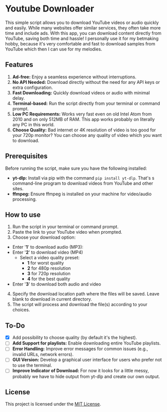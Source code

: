# Youtube Downloader

This simple script allows you to download YouTube videos or audio quickly and easily. While many websites offer similar services, they often take more time and include ads. With this app, you can download content directly from YouTube, saving both time and hassle! I personally use it for my betmaking hobby, because it's very comfortable and fast to download samples from YouTube which then I can use for my melodies.

## Features
1. **Ad-free:** Enjoy a seamless experience without interruptions.
2. **No API Needed:** Download directly without the need for any API keys or extra configuration.
3. **Fast Downloading:** Quickly download videos or audio with minimal delay.
4. **Terminal-based:** Run the script directly from your terminal or command prompt.
5. **Low PC Requirements:** Works very fast even on old Intel Atom from 2010 and on only 512MB of RAM. This app works probably on literally any PC in this world.
6. **Choose Quality:** Bad internet or 4K resolution of video is too good for your 720p monitor? You can choose any quality of video which you want to download.

## Prerequisites

Before running the script, make sure you have the following installed:
- **yt-dlp:** Install via pip with the command `pip install yt-dlp`. That's s command-line program to download videos from YouTube and other sites. 
- **ffmpeg:** Ensure ffmpeg is installed on your machine for video/audio processing.

## How to use

1. Run the script in your terminal or command prompt.
2. Paste the link to your YouTube video when prompted.
3. Choose your download option:
- Enter '**1**' to download audio (MP3):
- Enter '**2**' to download video (MP4)
    - Select a video quality preset:
        - **1** for worst quality
        - **2** for 480p resolution
        - **3** for 720p resolution
        - **4** for the best quality
- Enter '**3**' to download both audio and video
4. Specify the download location path where the files will be saved. Leave blank to download in current directory.
5. The script will process and download the file(s) according to your choices.

## To-Do

- [X] Add possibility to choose quality (by default it's the highest).
- [ ] **Add Support for playlists:** Enable downloading entire YouTube playlists.
- [ ] **Error Handling:** Improve error messages for common issues (e.g., invalid URLs, network errors).
- [ ] **GUI Version:** Develop a graphical user interface for users who prefer not to use the terminal.
- [ ] **Improve Indicator of Download:** For now it looks for a little messy, probably we have to hide output from yt-dlp and create our own output.

## License

This project is licensed under the [MIT License](./LICENSE).
